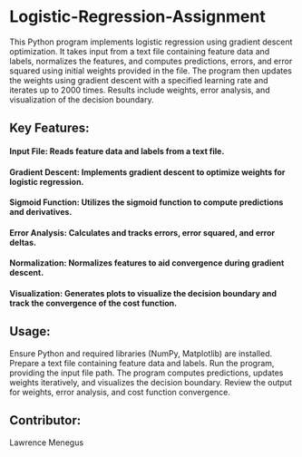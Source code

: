 # Logistic-Regression-Assignment

<p> This Python program implements logistic regression using gradient descent optimization. It takes input from a text file containing feature data and labels, normalizes the features, and computes predictions, errors, and error squared using initial weights provided in the file. The program then updates the weights using gradient descent with a specified learning rate and iterates up to 2000 times. Results include weights, error analysis, and visualization of the decision boundary. </p>

## Key Features:

#### Input File: Reads feature data and labels from a text file.
#### Gradient Descent: Implements gradient descent to optimize weights for logistic regression.
#### Sigmoid Function: Utilizes the sigmoid function to compute predictions and derivatives.
#### Error Analysis: Calculates and tracks errors, error squared, and error deltas.
#### Normalization: Normalizes features to aid convergence during gradient descent.
#### Visualization: Generates plots to visualize the decision boundary and track the convergence of the cost function.


## Usage:

<p> Ensure Python and required libraries (NumPy, Matplotlib) are installed.
Prepare a text file containing feature data and labels.
Run the program, providing the input file path.
The program computes predictions, updates weights iteratively, and visualizes the decision boundary.
Review the output for weights, error analysis, and cost function convergence.</p>


## Contributor:

<p>Lawrence Menegus</p>
